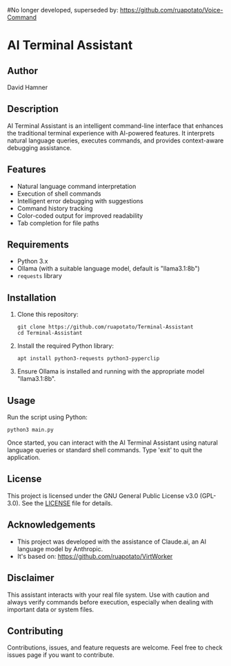 #No longer developed, superseded by: https://github.com/ruapotato/Voice-Command
# AI Terminal Assistant

## Author
David Hamner

## Description
AI Terminal Assistant is an intelligent command-line interface that enhances the traditional terminal experience with AI-powered features. It interprets natural language queries, executes commands, and provides context-aware debugging assistance.

## Features
- Natural language command interpretation
- Execution of shell commands
- Intelligent error debugging with suggestions
- Command history tracking
- Color-coded output for improved readability
- Tab completion for file paths

## Requirements
- Python 3.x
- Ollama (with a suitable language model, default is "llama3.1:8b")
- `requests` library

## Installation
1. Clone this repository:
   ```
   git clone https://github.com/ruapotato/Terminal-Assistant
   cd Terminal-Assistant
   ```

2. Install the required Python library:
   ```
   apt install python3-requests python3-pyperclip
   ```

3. Ensure Ollama is installed and running with the appropriate model "llama3.1:8b".

## Usage
Run the script using Python:

```
python3 main.py
```

Once started, you can interact with the AI Terminal Assistant using natural language queries or standard shell commands. Type 'exit' to quit the application.

## License
This project is licensed under the GNU General Public License v3.0 (GPL-3.0). See the [LICENSE](LICENSE) file for details.

## Acknowledgements
- This project was developed with the assistance of Claude.ai, an AI language model by Anthropic.
- It's based on: https://github.com/ruapotato/VirtWorker

## Disclaimer
This assistant interacts with your real file system. Use with caution and always verify commands before execution, especially when dealing with important data or system files.

## Contributing
Contributions, issues, and feature requests are welcome. Feel free to check issues page if you want to contribute.
